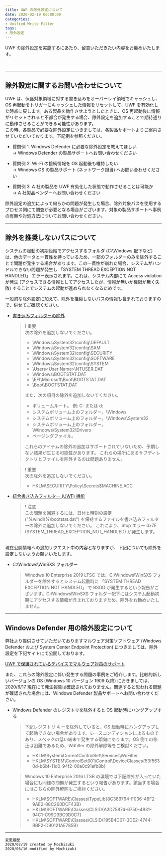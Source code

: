 ```yaml
---
title: UWF の除外設定について
date: 2020-02-19 00:00:00
categories:
- Unified Write Filter
tags:
- 除外設定
---
```

UWF の除外設定を実施するにあたり、留意いただきたい内容をお纏めいたします。
<!-- more -->
<br>

***
## 除外設定に関するお問い合わせについて

UWF は、保護対象領域に対する書き込みをオーバーレイ領域でキャッシュし、OS 再起動をトリガーにキャッシュした情報をリセットして、UWF を有効化した時点に戻します。ある製品を動作させようとしたときに、OS 再起動後に情報がリセットされると不都合が発生する場合、除外設定を追加することで期待通りに動作させることができる可能性があります。  
この時、各製品で必要な除外設定につきましては、各製品サポートよりご案内させていただいております。下記例を参照ください。  

- 質問例 1. Windows Defender に必要な除外設定を教えてほしい  
   -> Windows Defender の製品サポートへお問い合わせください

- 質問例 2. Wi-Fi の接続情報を OS 起動後も維持したい  
   -> Windows OS の製品サポート (ネットワーク担当) へお問い合わせください

- 質問例 3. A 社の製品を UWF 有効化した状態で動作させることは可能か  
   -> A 社製品ベンダーへお問い合わせください

除外設定の追加によって何らかの問題が発生した場合、除外対象パスを使用するプロセス側にて調査が必要となる場合がございます。対象の製品サポートへ事例の有無や対処方法についてお問い合わせください。  

***

## 除外を推奨しないパスについて

システムの起動の初期段階でアクセスするフォルダ (C:\Windows 配下など) は、他のデータと一貫性を持っているため、一部のフォルダーのみを除外することで問題が発生する場合があります。この一貫性が崩れた場合、システムがハンドルできない問題が発生し 「SYSTEM THREAD EXCEPTION NOT HANDLED」 エラー表示されます。これは、システム内部にて Access violation が発生 (アクセスできる情報としてアクセスしたが、情報が無いか権限が無く失敗) することでシステムの起動が進められなくなるためです。  

一般的な除外設定に加えて、除外を推奨しないパスの情報も含まれておりますので、併せてご確認ください。  

- [書き込みフィルターの除外](https://docs.microsoft.com/ja-jp/windows-hardware/customize/enterprise/uwfexclusions)  
   >! 重要  
   >次の除外を追加しないでください。
   >- \Windows\System32\config\DEFAULT  
   >- \Windows\System32\config\SAM  
   >- \Windows\System32\config\SECURITY  
   >- \Windows\System32\config\SOFTWARE  
   >- \Windows\System32\config\SYSTEM  
   >- \Users\<User Name>\NTUSER.DAT  
   >- \Windows\BOOTSTAT.DAT  
   >- <System Drive>\EFI\Microsoft\Boot\BOOTSTAT.DAT  
   >- <System Drive>\Boot\BOOTSTAT.DAT  
   >
   >また、次の項目の除外を追加しないでください。  
   >- ボリュームルート。 例: C: または d:  
   >- システムボリューム上のフォルダー。\Windows  
   >- システムボリューム上のフォルダー。\Windows\System32  
   >- システムボリューム上のフォルダー。\Windows\System32\Drivers  
   >- ページングファイル。  
   >
   >これらのアイテムの除外の追加はサポートされていないため、予期しない結果が生じる可能性があります。 これらの場所にあるサブディレクトリとファイルを除外するのは問題ありません。

   >! 重要  
   >次の除外を追加しないでください。
   >- HKLM\SECURITY\Policy\Secrets\$MACHINE.ACC

- [統合書き込みフィルター (UWF) 機能](https://docs.microsoft.com/ja-jp/windows-hardware/customize/enterprise/unified-write-filter) 
   >! 注意  
   >この問題を回避するには、日付と時刻の設定 ("%windir%\bootstat.dat") を保持するファイルを書き込みフィルターの除外に追加しないでください。 これにより、Stop エラー 0x7E (SYSTEM_THREAD_EXCEPTION_NOT_HANDLED) が発生します。

<br>
現在公開情報への追加リクエスト中の内容となりますが、下記についても除外を設定しないようお願いいたします。  

- C:\Windows\WinSXS フォルダー

   > Winodws 10 Enterprise 2019 LTSC では、C:\Windows\WinSXS フォルダーを除外するとシステム起動時に 「SYSTEM THREAD EXCEPTION NOT HANDLED」 で BSOD が発生するという報告がございます。C:\Windows\WinSXS フォルダー配下にはシステム起動初期にアクセスする情報が含まれておりますため、除外をお勧めいたしません。  
***

## Windows Defender 用の除外設定について

弊社より提供させていただいておりますマルウェア対策ソフトウェア (Windows Defender および System Center Endpoint Protection) につきましては、除外設定を下記サイトにて公開しております。  

[UWF で保護されているデバイスでマルウェア対策のサポート](https://docs.microsoft.com/ja-jp/windows-hardware/customize/enterprise/uwf-antimalware-support)  

また、これらの除外設定に伴い発生する問題の事例をご紹介します。比較的新しいバージョンの OS (Windows 10 バージョン 1909 以降) におきましては、2020/6/17 現在にて発生報告は確認されておりません。関連すると思われる問題が確認された場合には、Windows Defender 製品サポートへお問い合わせください。  

- Windows Defender のレジストリを除外すると OS 起動時にハングアップする  

   > 下記レジストリ キーを除外していると、OS 起動時にハングアップして起動できない場合があります。レースコンディションによるものであり、スペックの低い端末で発生する傾向にあります。OS 側での修正は困難であるため、Wdfilter の除外解除等をご検討ください。  
   > 
   >- HKLM\System\CurrentControlSet\Services\WdFilter  
   >- HKLM\SYSTEM\ControlSet001\Control\DeviceClasses\{53f5630d-b6bf-11d0-94f2-00a0c91efb8b}  
    
   >Windows 10 Enterprise 2016 LTSB の環境では下記除外が入っていた場合にも同様の問題が発生するという報告があります。該当する場合にはこちらの除外解除もご検討ください。  
   >
   >- HKLM\SOFTWARE\Classes\TypeLib\{8C389764-F036-48F2-9AE2-88C260DCF43B}  
   >- HKLM\SOFTWARE\Classes\CLSID\{A2D75874-6750-4931-94C1-C99D3BC9D0C7}  
   >- HKLM\SOFTWARE\Classes\CLSID\{195B4D07-3DE2-4744-BBF2-D90121AE785B}  

***
`変更履歴`  
`2020/02/19 created by Mochizuki`  
`2020/06/16 modified by Mochizuki` 
